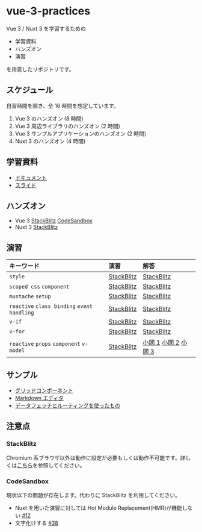 # vue-3-practices

Vue 3 / Nuxt 3 を学習するための

- 学習資料
- ハンズオン
- 演習

を用意したリポジトリです。

## スケジュール

自習時間を除き、全 16 時間を想定しています。

1. Vue 3 のハンズオン (8 時間)
2. Vue 3 周辺ライブラリのハンズオン (2 時間)
3. Vue 3 サンプルアプリケーションのハンズオン (2 時間)
4. Nuxt 3 のハンズオン (4 時間)

## 学習資料

- [ドキュメント](https://github.com/tuqulore/vue-3-practices/blob/main/LEARNING_MATERIAL.md)
- [スライド](https://tuqulore.github.io/vue-3-practices/)

## ハンズオン

- Vue 3 [StackBlitz](https://stackblitz.com/github/tuqulore/vue-3-practices/tree/main/vite-blank-template?file=src/App.vue&terminal=dev) [CodeSandbox](https://codesandbox.io/s/github/tuqulore/vue-3-practices/tree/main/vite-blank-template?file=/src/App.vue)
- Nuxt 3 [StackBlitz](https://stackblitz.com/github/tuqulore/vue-3-practices/tree/main/nuxt-handson-template?file=app.vue&terminal=dev)<!-- [CodeSandbox](https://codesandbox.io/s/github/tuqulore/vue-3-practices/tree/main/nuxt-handson-template?file=/app.vue)-->

## 演習

| キーワード                                  | 演習                                                                                                                                                                                                                                                                                                                  | 解答                                                                                                                                                                                                                                                                                                                                                                                                                                                                                |
| :------------------------------------------ | :-------------------------------------------------------------------------------------------------------------------------------------------------------------------------------------------------------------------------------------------------------------------------------------------------------------------- | :---------------------------------------------------------------------------------------------------------------------------------------------------------------------------------------------------------------------------------------------------------------------------------------------------------------------------------------------------------------------------------------------------------------------------------------------------------------------------------- |
| `style`                                     | [StackBlitz](https://stackblitz.com/github/tuqulore/vue-3-practices/tree/main/practice-style?file=src/App.vue&terminal=dev) <!--[CodeSandbox](https://codesandbox.io/s/github/tuqulore/vue-3-practices/tree/main/practice-style?file=/src/App.vue)-->                                                                 | [StackBlitz](https://stackblitz.com/github/tuqulore/vue-3-practices/tree/main/practice-style-answer?file=src/App.vue&terminal=dev) <!--[CodeSandbox](https://codesandbox.io/s/github/tuqulore/vue-3-practices/tree/main/practice-style-answer?file=/src/App.vue)-->                                                                                                                                                                                                                 |
| `scoped css` `component`                    | [StackBlitz](https://stackblitz.com/github/tuqulore/vue-3-practices/tree/main/practice-scoped-css-component?file=src/App.vue&terminal=dev) <!--[CodeSandbox](https://codesandbox.io/s/github/tuqulore/vue-3-practices/tree/main/practice-scoped-css-component?file=/src/App.vue)-->                                   | [StackBlitz](https://stackblitz.com/github/tuqulore/vue-3-practices/tree/main/practice-scoped-css-component-answer?file=src/App.vue&terminal=dev) <!--[CodeSandbox](https://codesandbox.io/s/github/tuqulore/vue-3-practices/tree/main/practice-scoped-css-component-answer?file=/src/App.vue)-->                                                                                                                                                                                   |
| `mustache` `setup`                          | [StackBlitz](https://stackblitz.com/github/tuqulore/vue-3-practices/tree/main/practice-mustache-setup?file=src/App.vue&terminal=dev) <!--[CodeSandbox](https://codesandbox.io/s/github/tuqulore/vue-3-practices/tree/main/practice-mustache-setup?file=/src/App.vue)-->                                               | [StackBlitz](https://stackblitz.com/github/tuqulore/vue-3-practices/tree/main/practice-mustache-setup-answer?file=src/App.vue&terminal=dev) <!--[CodeSandbox](https://codesandbox.io/s/github/tuqulore/vue-3-practices/tree/main/practice-mustache-setup-answer?file=/src/App.vue)-->                                                                                                                                                                                               |
| `reactive` `class binding` `event handling` | [StackBlitz](https://stackblitz.com/github/tuqulore/vue-3-practices/tree/main/practice-reactive-class-binding-event-handling?file=src/App.vue&terminal=dev) <!--[CodeSandbox](https://codesandbox.io/s/github/tuqulore/vue-3-practices/tree/main/practice-reactive-class-binding-event-handling?file=/src/App.vue)--> | [StackBlitz](https://stackblitz.com/github/tuqulore/vue-3-practices/tree/main/practice-reactive-class-binding-event-handling-answer?file=src/App.vue&terminal=dev) <!--[CodeSandbox](https://codesandbox.io/s/github/tuqulore/vue-3-practices/tree/main/practice-reactive-class-binding-event-handling-answer?file=/src/App.vue)-->                                                                                                                                                 |
| `v-if`                                      | [StackBlitz](https://stackblitz.com/github/tuqulore/vue-3-practices/tree/main/practice-v-if?file=src/App.vue&terminal=dev) <!--[CodeSandbox](https://codesandbox.io/s/github/tuqulore/vue-3-practices/tree/main/practice-v-if?file=/src/App.vue)-->                                                                   | [StackBlitz](https://stackblitz.com/github/tuqulore/vue-3-practices/tree/main/practice-v-if-answer?file=src/App.vue&terminal=dev) <!--[CodeSandbox](https://codesandbox.io/s/github/tuqulore/vue-3-practices/tree/main/practice-v-if-answer?file=/src/App.vue)-->                                                                                                                                                                                                                   |
| `v-for`                                     | [StackBlitz](https://stackblitz.com/github/tuqulore/vue-3-practices/tree/main/practice-v-for?file=src/App.vue&terminal=dev) <!--[CodeSandbox](https://codesandbox.io/s/github/tuqulore/vue-3-practices/tree/main/practice-v-for?file=/src/App.vue)-->                                                                 | [StackBlitz](https://stackblitz.com/github/tuqulore/vue-3-practices/tree/main/practice-v-for-answer?file=src/App.vue&terminal=dev) <!--[CodeSandbox](https://codesandbox.io/s/github/tuqulore/vue-3-practices/tree/main/practice-v-for-answer?file=/src/App.vue)-->                                                                                                                                                                                                                 |
| `reactive` `props` `component` `v-model`    | [StackBlitz](https://stackblitz.com/github/tuqulore/vue-3-practices/tree/main/practice-reactive-props-component-v-model?file=src/App.vue&terminal=dev)                                                                                                                                                                | [小問 1](https://stackblitz.com/github/tuqulore/vue-3-practices/tree/main/practice-reactive-props-component-v-model-answer-1?file=src/App.vue&terminal=dev) [小問 2](https://stackblitz.com/github/tuqulore/vue-3-practices/tree/main/practice-reactive-props-component-v-model-answer-1?file=src/App.vue&terminal=dev) [小問 3](https://stackblitz.com/github/tuqulore/vue-3-practices/tree/main/practice-reactive-props-component-v-model-answer-3?file=src/App.vue&terminal=dev) |

## サンプル

- [グリッドコンポーネント](https://stackblitz.com/github/tuqulore/vue-3-practices/tree/main/sample-grid-component?file=src/App.vue&terminal=dev)
- [Markdown エディタ](https://stackblitz.com/github/tuqulore/vue-3-practices/tree/main/sample-markdown-editor?file=src/App.vue&terminal=dev)
- [データフェッチとルーティングを使ったもの](https://stackblitz.com/github/tuqulore/vue-3-practices/tree/main/sample-fetch-router?file=src/App.vue&terminal=dev)

## 注意点

### StackBlitz

Chromium 系ブラウザ以外は動作に設定が必要もしくは動作不可能です。詳しくは[こちら](https://developer.stackblitz.com/docs/platform/browser-support/)を参照してください。

### CodeSandbox

現状以下の問題が存在します。代わりに StackBlitz を利用してください。

- Nuxt を用いた演習に対しては Hot Module Replacement(HMR)が機能しない [#12](https://github.com/tuqulore/vue-3-practices/issues/12)
- 文字化けする [#38](https://github.com/tuqulore/vue-3-practices/issues/38)

